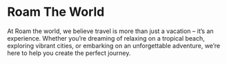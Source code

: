 # Roam The World
At Roam the world, we believe travel is more than just a vacation – it’s an experience. Whether you’re dreaming of relaxing on a tropical beach, exploring vibrant cities, or embarking on an unforgettable adventure, we’re here to help you create the perfect journey.
